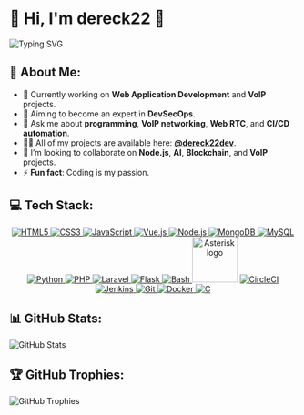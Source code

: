 # 👋 **Hi, I'm dereck22** 🚀

![Typing SVG](https://readme-typing-svg.herokuapp.com?size=28&duration=3100&color=428bef&lines=Fullstack+Developer;+and+Tech+Enthusiast;+Passionate+about;+DevOps;+CyberSecurity,+VoIP...)

## 💫 **About Me:**
- 🔭 Currently working on **Web Application Development** and **VoIP** projects.
- 🔮 Aiming to become an expert in **DevSecOps**.
- 💬 Ask me about **programming**, **VoIP networking**, **Web RTC**, and **CI/CD automation**.
- 👨‍💻 All of my projects are available here: **[@dereck22dev](https://github.com/dereck22dev)**.
- 👯 I’m looking to collaborate on **Node.js**, **AI**, **Blockchain**, and **VoIP** projects.
- ⚡ **Fun fact**: Coding is my passion.

## 💻 **Tech Stack:**

<p align="center">
  <a href="https://developer.mozilla.org/en-US/docs/Web/HTML" target="_blank">
    <img src="https://img.icons8.com/color/48/000000/html-5.png" alt="HTML5"/>
  </a>
  <a href="https://developer.mozilla.org/en-US/docs/Web/CSS" target="_blank">
    <img src="https://img.icons8.com/color/48/000000/css3.png" alt="CSS3"/>
  </a>
  <a href="https://www.javascript.com/" target="_blank">
    <img src="https://img.icons8.com/color/48/000000/javascript.png" alt="JavaScript"/>
  </a>
  <a href="https://vuejs.org/" target="_blank">
    <img src="https://img.icons8.com/color/48/000000/vue-js.png" alt="Vue.js"/>
  </a>
  <a href="https://nodejs.org/" target="_blank">
    <img src="https://img.icons8.com/color/48/000000/nodejs.png" alt="Node.js"/>
  </a>
  <a href="https://www.mongodb.com/" target="_blank">
    <img src="https://img.icons8.com/color/48/000000/mongodb.png" alt="MongoDB"/>
  </a>
  <a href="https://www.mysql.com/" target="_blank">
    <img src="https://img.icons8.com/color/48/000000/mysql-logo.png" alt="MySQL"/>
  </a>
  <a href="https://www.python.org/" target="_blank">
    <img src="https://img.icons8.com/color/48/000000/python.png" alt="Python"/>
  </a>
  <a href="https://www.php.net/" target="_blank">
    <img src="https://img.icons8.com/color/48/000000/php.png" alt="PHP"/>
  </a>
    <a href="https://laravel.com/" target="_blank">
    <img src="https://img.icons8.com/fluency/48/000000/laravel.png" alt="Laravel"/>
  </a>
  <a href="https://flask.palletsprojects.com/" target="_blank">
    <img src="https://img.icons8.com/ios-filled/50/000000/flask.png" alt="Flask"/>
  </a>
  <a href="https://www.gnu.org/software/bash/" target="_blank">
    <img src="https://img.icons8.com/color/48/000000/console.png" alt="Bash"/>
  </a>
  <a title="Marc Spencer / digium, Public domain, via Wikimedia Commons" href="https://commons.wikimedia.org/wiki/File:Asterisk_logo.svg"><img width="80" alt="Asterisk logo" src="https://upload.wikimedia.org/wikipedia/commons/thumb/2/20/Asterisk_logo.svg/512px-Asterisk_logo.svg.png?20151130154544"></a>
  <a href="https://circleci.com/" target="_blank">
    <img src="https://img.icons8.com/color/48/000000/circleci.png" alt="CircleCI"/>
  </a>
  <a href="https://www.jenkins.io/" target="_blank">
    <img src="https://img.icons8.com/color/48/000000/jenkins.png" alt="Jenkins"/>
  </a>
  <a href="https://git-scm.com/" target="_blank">
    <img src="https://img.icons8.com/color/48/000000/git.png" alt="Git"/>
  </a>
  <a href="https://www.docker.com/" target="_blank">
    <img src="https://img.icons8.com/color/48/000000/docker.png" alt="Docker"/>
  </a>
  <a href="https://en.wikipedia.org/wiki/C_(programming_language)" target="_blank">
    <img src="https://img.icons8.com/color/48/000000/c-programming.png" alt="C"/>
  </a>
</p>

## 📊 **GitHub Stats:**
![GitHub Stats](https://github-readme-stats.vercel.app/api?username=dereck22dev&show_icons=true&theme=github_light)

## 🏆 **GitHub Trophies:**
![GitHub Trophies](https://github-profile-trophy.vercel.app/?username=dereck22dev&theme=github_light)
